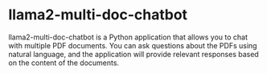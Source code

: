 # llama2-multi-doc-chatbot
llama2-multi-doc-chatbot is a Python application that allows you to chat with multiple PDF documents. You can ask questions about the PDFs using natural language, and the application will provide relevant responses based on the content of the documents.
